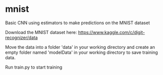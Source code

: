 # mnist
Basic CNN using estimators to make predictions on the MNIST dataset

Download the MNIST dataset here:
https://www.kaggle.com/c/digit-recognizer/data

Move the data into a folder 'data' in your working directory and create
  an empty folder named 'modelData' in your working directory to save training data.

Run train.py to start training
